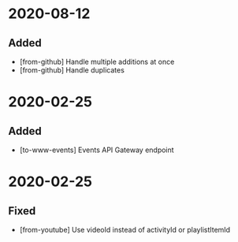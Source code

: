 # 2020-08-12

## Added

 - [from-github] Handle multiple additions at once
 - [from-github] Handle duplicates
 
# 2020-02-25

## Added

 - [to-www-events] Events API Gateway endpoint

# 2020-02-25

## Fixed

 - [from-youtube] Use videoId instead of activityId or playlistItemId

